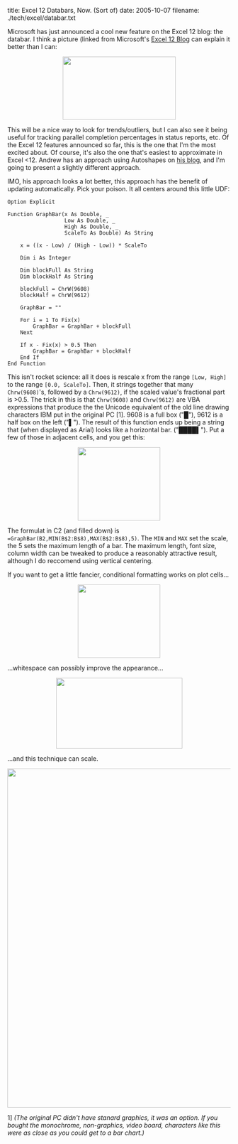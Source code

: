 title: Excel 12 Databars, Now. (Sort of)
date: 2005-10-07
filename: ./tech/excel/databar.txt

Microsoft has just announced a cool new feature on the Excel 12 blog:
the databar. I think a picture (linked from Microsoft's
[Excel 12 Blog](http://blogs.msdn.com/excel/) can explain it better than I can:

<center>
  <img src="http://www.isamrad.com/dgainer/Two_10-04-2005_thumb.png" width="255" height="142">
</center>

This will be a nice way to look for trends/outliers, but I can also
see it being useful for tracking parallel completion percentages
in status reports, etc. Of the Excel 12 features announced so far,
this is the one that I'm the most excited about. Of course, it's
also the one that's easiest to approximate in Excel <12. Andrew has
an approach using Autoshapes on 
<a href="http://blog.livedoor.jp/andrewe/archives/50066626.html#trackback">
his blog</a>, and I'm going to present a slightly different approach.

IMO, his approach looks a lot better, this approach has the benefit of
updating automatically. Pick your poison. It all centers around this little UDF:

```basic
Option Explicit

Function GraphBar(x As Double, _
                  Low As Double, _
                  High As Double, _
                  ScaleTo As Double) As String

    x = ((x - Low) / (High - Low)) * ScaleTo
    
    Dim i As Integer
    
    Dim blockFull As String
    Dim blockHalf As String
    
    blockFull = ChrW(9608)
    blockHalf = ChrW(9612)
    
    GraphBar = ""
    
    For i = 1 To Fix(x)
        GraphBar = GraphBar + blockFull
    Next
    
    If x - Fix(x) > 0.5 Then
        GraphBar = GraphBar + blockHalf
    End If
End Function
```

This isn't rocket science: all it does is rescale x from the range 
`[Low, High]` to the range `[0.0, ScaleTo]`. Then, it 
strings together that many `Chrw(9608)`'s, followed by a 
`Chrw(9612)`, if the scaled value's fractional part is >0.5.  The 
trick in this is that `Chrw(9608)` and `Chrw(9612)` are VBA 
expressions that produce the the Unicode equivalent of the old line 
drawing characters IBM put in the original PC [1]. 9608 is a full box 
("&#9608;"), 9612 is a half box on the left ("&#9612;"). The result of 
this function ends up being a string that (when displayed as Arial) looks 
like a horizontal bar. ("&#9608;&#9608;&#9608;&#9608;&#9612;"). Put a few 
of those in adjacent cells, and you get this: 

<center>
  <img src="http://www.mschaef.com/databar_1.gif" width="186" height="165">
</center>


The formulat in C2 (and filled down) is `=GraphBar(B2,MIN(B$2:B$8),MAX(B$2:B$8),5)`.
The `MIN` and `MAX` set the scale, the 5 sets the maximum length of
a bar. The maximum length, font size, column width can be tweaked to produce
a reasonably attractive result, although I do reccomend using vertical centering.

If you want to get a little fancier, conditional formatting works on plot cells...

<center>
  <img src="http://www.mschaef.com/databar_1_cf.gif" width="186" height="165">
</center>

...whitespace can possibly improve the appearance...

<center>
  <img src="http://www.mschaef.com/databar_1_ws.gif" width="285" height="159">
</center>

...and this technique can scale.

<center>
  <img src="http://www.mschaef.com/databar_1_periodic.gif" width="513" height="763">
</center>


1] <i>(The original PC didn't have stanard graphics, it was an option. If 
you bought the monochrome, non-graphics, video board, characters like this 
were as close as you could get to a bar chart.)</i>

